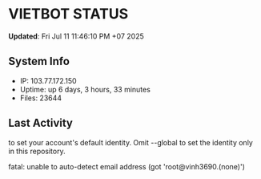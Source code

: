 # VIETBOT STATUS
**Updated**: Fri Jul 11 11:46:10 PM +07 2025

## System Info
- IP: 103.77.172.150
- Uptime: up 6 days, 3 hours, 33 minutes
- Files: 23644

## Last Activity

to set your account's default identity.
Omit --global to set the identity only in this repository.

fatal: unable to auto-detect email address (got 'root@vinh3690.(none)')
